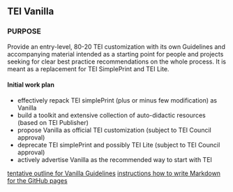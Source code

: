 ## TEI Vanilla

### PURPOSE
Provide an entry-level, 80-20 TEI customization with its own Guidelines and accompanying material intended as a starting point for people and projects seeking for clear best practice recommendations on the whole process. It is meant as a replacement for TEI SimplePrint and TEI Lite. 

#### Initial work plan

* effectively repack TEI simplePrint (plus or minus few modification) as Vanilla
* build a toolkit and extensive collection of auto-didactic resources (based on TEI Publisher) 
* propose Vanilla as official TEI customization (subject to TEI Council approval)
* deprecate TEI simplePrint and possibly TEI Lite (subject to TEI Council approval)
* actively advertise Vanilla as the recommended way to start with TEI

[tentative outline for Vanilla Guidelines](https://github.com/eeditiones/tei-vanilla/blob/master/documentation/outline.md)
[instructions how to write Markdown for the GitHub pages](help)
